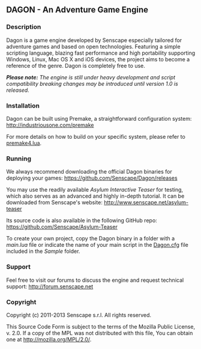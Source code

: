 ## DAGON - An Adventure Game Engine

### Description

Dagon is a game engine developed by Senscape especially tailored for adventure
games and based on open technologies. Featuring a simple scripting language,
blazing fast performance and high portability supporting Windows, Linux, Mac
OS X and iOS devices, the project aims to become a reference of the genre. Dagon
is completely free to use.

_**Please note:** The engine is still under heavy development and script
compatibility breaking changes may be introduced until version 1.0 is released._

### Installation

Dagon can be built using Premake, a straightforward configuration system:
http://industriousone.com/premake

For more details on how to build on your specific system, please refer to
[premake4.lua](premake4.lua).

### Running

We always recommend downloading the official Dagon binaries for deploying your
games: 
https://github.com/Senscape/Dagon/releases

You may use the readily available _Asylum Interactive Teaser_ for testing, which also serves as an advanced and highly in-depth tutorial. It can be downloaded
from Senscape's website:
http://www.senscape.net/asylum-teaser

Its source code is also available in the following GitHub repo:
https://github.com/Senscape/Asylum-Teaser

To create your own project, copy the Dagon binary in a folder with a _main.lua_
file or indicate the name of your main script in the
[Dagon.cfg](Sample/Dagon.cfg) file included in the _Sample_ folder.

### Support

Feel free to visit our forums to discuss the engine and request technical
support:
http://forum.senscape.net

### Copyright

Copyright (c) 2011-2013 Senscape s.r.l.
All rights reserved.

This Source Code Form is subject to the terms of the Mozilla Public License, v.
2.0. If a copy of the MPL was not distributed with this file, You can obtain one
at http://mozilla.org/MPL/2.0/.
